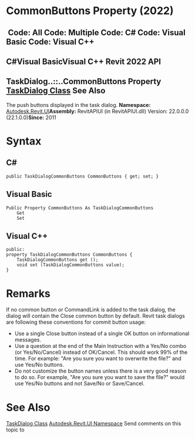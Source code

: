 # CommonButtons Property (2022)

﻿
 Code: All Code: Multiple Code: C# Code: Visual Basic Code: Visual C++   
---  
C#Visual BasicVisual C++
Revit 2022 API  
---  
TaskDialog..::..CommonButtons Property   
[TaskDialog Class](853afb57-7455-a636-9881-61a391118c16.md "TaskDialog Class") See Also  
---  
The push buttons displayed in the task dialog. 
**Namespace:** [Autodesk.Revit.UI](e86fd90a-8957-02a6-da7f-ced248966e3e.md "Autodesk.Revit.UI Namespace")**Assembly:** RevitAPIUI (in RevitAPIUI.dll) Version: 22.0.0.0 (22.1.0.0)**Since:** 2011
# Syntax
C#  
---  
```text
public TaskDialogCommonButtons CommonButtons { get; set; }
```
  
Visual Basic  
---  
```text
Public Property CommonButtons As TaskDialogCommonButtons
	Get
	Set
```
  
Visual C++  
---  
```text
public:
property TaskDialogCommonButtons CommonButtons {
	TaskDialogCommonButtons get ();
	void set (TaskDialogCommonButtons value);
}
```
  
# Remarks
If no common button or CommandLink is added to the task dialog, the dialog will contain the Close common button by default.
Revit task dialogs are following these conventions for commit button usage: 
  * Use a single Close button instead of a single OK button on informational messages. 
  * Use a question at the end of the Main Instruction with a Yes/No combo (or Yes/No/Cancel) instead of OK/Cancel. This should work 99% of the time. For example: "Are you sure you want to overwrite the file?" and use Yes/No buttons. 
  * Do not customize the button names unless there is a very good reason to do so. For example, "Are you sure you want to save the file?" would use Yes/No buttons and not Save/No or Save/Cancel. 

# See Also
[TaskDialog Class](853afb57-7455-a636-9881-61a391118c16.md "TaskDialog Class")
[Autodesk.Revit.UI Namespace](e86fd90a-8957-02a6-da7f-ced248966e3e.md "Autodesk.Revit.UI Namespace")
Send comments on this topic to 